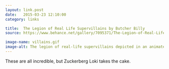 ```yaml
---
layout: link.post
date:   2015-03-23 12:10:00
category: links

title:  The Legion of Real Life Supervillains by Butcher Billy
source: https://www.behance.net/gallery/7095371/The-Legion-of-Real-Life-Supervillains-by-Butcher-Billy

image-name: villains.gif
image-alt: The legion of real-life supervillains depicted in an animated GIF
---
```


These are all incredible, but Zuckerberg Loki takes the cake.
          
  